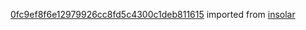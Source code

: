 [0fc9ef8f6e12979926cc8fd5c4300c1deb811615](https://github.com/insolar/insolar/commit/0fc9ef8f6e12979926cc8fd5c4300c1deb811615) imported from [insolar](https://github.com/insolar/insolar)
